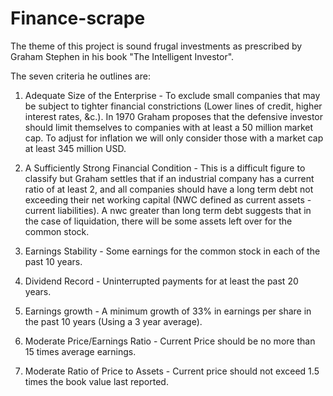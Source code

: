 # Finance-scrape

The theme of this project is sound frugal investments as prescribed by Graham Stephen in his book "The Intelligent Investor".

The seven criteria he outlines are:

1. Adequate Size of the Enterprise - To exclude small companies that may be subject to tighter financial constrictions 
(Lower lines of credit, higher interest rates, &c.). In 1970 Graham proposes that the defensive investor should limit themselves
to companies with at least a 50 million market cap. To adjust for inflation we will only consider those with a market cap at least
345 million USD.

2. A Sufficiently Strong Financial Condition - This is a difficult figure to classify but Graham settles that if an industrial
company has a current ratio of at least 2, and all companies should have a long term debt not exceeding their net working capital (NWC defined as current assets - current liabilities). A nwc greater than long term debt suggests that in the case of liquidation, there will be some assets left over for the common stock.

3. Earnings Stability - Some earnings for the common stock in each of the past 10 years.

4. Dividend Record - Uninterrupted payments for at least the past 20 years.

5. Earnings growth - A minimum growth of 33% in earnings per share in the past 10 years (Using a 3 year average).

6. Moderate Price/Earnings Ratio - Current Price should be no more than 15 times average earnings.

7. Moderate Ratio of Price to Assets - Current price should not exceed 1.5 times the book value last reported.
